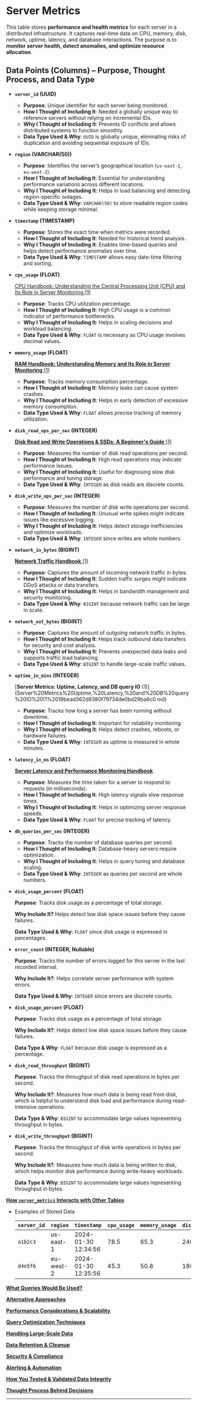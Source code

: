 # Server Metrics

This table stores **performance and health metrics** for each server in a distributed infrastructure. It captures real-time data on CPU, memory, disk, network, uptime, latency, and database interactions. The purpose is to **monitor server health, detect anomalies, and optimize resource allocation**.

## **Data Points (Columns) – Purpose, Thought Process, and Data Type**

- **`server_id` (UUID)**
    - **Purpose**: Unique identifier for each server being monitored.
    - **How I Thought of Including It**: Needed a globally unique way to reference servers without relying on incremental IDs.
    - **Why I Thought of Including It**: Prevents ID conflicts and allows distributed systems to function smoothly.
    - **Data Type Used & Why**: `UUID` is globally unique, eliminating risks of duplication and avoiding sequential exposure of IDs.
- **`region` (VARCHAR(50))**
    - **Purpose**: Identifies the server’s geographical location (`us-east-1`, `eu-west-2`).
    - **How I Thought of Including It**: Essential for understanding performance variations across different locations.
    - **Why I Thought of Including It**: Helps in load balancing and detecting region-specific outages.
    - **Data Type Used & Why**: `VARCHAR(50)` to store readable region codes while keeping storage minimal.
- **`timestamp` (TIMESTAMP)**
    - **Purpose**: Stores the exact time when metrics were recorded.
    - **How I Thought of Including It**: Needed for historical trend analysis.
    - **Why I Thought of Including It**: Enables time-based queries and helps detect performance anomalies over time.
    - **Data Type Used & Why**: `TIMESTAMP` allows easy date-time filtering and sorting.
- **`cpu_usage` (FLOAT)**
    
    [CPU Handbook: Understanding the Central Processing Unit (CPU) and Its Role in Server Monitoring (1)](CPU%20Handbook%20Understanding%20the%20Central%20Processing%20%2019bead362d9380b8885cc5316c143619.md)
    
    - **Purpose**: Tracks CPU utilization percentage.
    - **How I Thought of Including It**: High CPU usage is a common indicator of performance bottlenecks.
    - **Why I Thought of Including It**: Helps in scaling decisions and workload balancing.
    - **Data Type Used & Why**: `FLOAT` is necessary as CPU usage involves decimal values.
- **`memory_usage` (FLOAT)**
    
    [**RAM Handbook: Understanding Memory and Its Role in Server Monitoring** (1)](RAM%20Handbook%20Understanding%20Memory%20and%20Its%20Role%20in%20%2019bead362d9380ce8529efa14aa7bc0c.md)
    
    - **Purpose**: Tracks memory consumption percentage.
    - **How I Thought of Including It**: Memory leaks can cause system crashes.
    - **Why I Thought of Including It**: Helps in early detection of excessive memory consumption.
    - **Data Type Used & Why**: `FLOAT` allows precise tracking of memory utilization.
- **`disk_read_ops_per_sec` (INTEGER)**
    
    [**Disk Read and Write Operations & SSDs: A Beginner's Guide** (1)](Disk%20Read%20and%20Write%20Operations%20&%20SSDs%20A%20Beginner's%2019bead362d93800880aae7ca7bd290ad.md)
    
    - **Purpose**: Measures the number of disk read operations per second.
    - **How I Thought of Including It**: High read operations may indicate performance issues.
    - **Why I Thought of Including It**: Useful for diagnosing slow disk performance and tuning storage.
    - **Data Type Used & Why**: `INTEGER` as disk reads are discrete counts.
- **`disk_write_ops_per_sec` (INTEGER)**
    - **Purpose**: Measures the number of disk write operations per second.
    - **How I Thought of Including It**: Unusual write spikes might indicate issues like excessive logging.
    - **Why I Thought of Including It**: Helps detect storage inefficiencies and optimize workloads.
    - **Data Type Used & Why**: `INTEGER` since writes are whole numbers.
- **`network_in_bytes` (BIGINT)**
    
    [**Network Traffic Handbook** (1)](Network%20Traffic%20Handbook%20(1)%2019bead362d9380d29e0fc0622aae0190.md)
    
    - **Purpose**: Captures the amount of incoming network traffic in bytes.
    - **How I Thought of Including It**: Sudden traffic surges might indicate DDoS attacks or data transfers.
    - **Why I Thought of Including It**: Helps in bandwidth management and security monitoring.
    - **Data Type Used & Why**: `BIGINT` because network traffic can be large in scale.
- **`network_out_bytes` (BIGINT)**
    - **Purpose**: Captures the amount of outgoing network traffic in bytes.
    - **How I Thought of Including It**: Helps track outbound data transfers for security and cost analysis.
    - **Why I Thought of Including It**: Prevents unexpected data leaks and supports traffic load balancing.
    - **Data Type Used & Why**: `BIGINT` to handle large-scale traffic values.
- **`uptime_in_mins` (INTEGER)**
    
    [**Server Metrics: Uptime, Latency, and DB query IO** (1)](Server%20Metrics%20Uptime,%20Latency,%20and%20DB%20query%20IO%20(1%2019bead362d9380f79734de0bd29ba6c0.md)
    
    - **Purpose**: Tracks how long a server has been running without downtime.
    - **How I Thought of Including It**: Important for reliability monitoring.
    - **Why I Thought of Including It**: Helps detect crashes, reboots, or hardware failures.
    - **Data Type Used & Why**: `INTEGER` as uptime is measured in whole minutes.
- **`latency_in_ms` (FLOAT)**
    
    [**Server Latency and Performance Monitoring Handbook**](Server%20Latency%20and%20Performance%20Monitoring%20Handbook%201a1ead362d938001b502d7c52cdb351e.md)
    
    - **Purpose**: Measures the time taken for a server to respond to requests (in milliseconds).
    - **How I Thought of Including It**: High latency signals slow response times.
    - **Why I Thought of Including It**: Helps in optimizing server response speeds.
    - **Data Type Used & Why**: `FLOAT` for precise tracking of latency.
- **`db_queries_per_sec` (INTEGER)**
    - **Purpose**: Tracks the number of database queries per second.
    - **How I Thought of Including It**: Database-heavy servers require optimization.
    - **Why I Thought of Including It**: Helps in query tuning and database scaling.
    - **Data Type Used & Why**: `INTEGER` as queries per second are whole numbers.
- **`disk_usage_percent` (FLOAT)**
    
    **Purpose**: Tracks disk usage as a percentage of total storage.
    
    **Why Include It?** Helps detect low disk space issues before they cause failures.
    
    **Data Type Used & Why**: `FLOAT` since disk usage is expressed in percentages.
    
- **`error_count` (INTEGER, Nullable)**
    
    **Purpose**: Tracks the number of errors logged for this server in the last recorded interval.
    
    **Why Include It?**: Helps correlate server performance with system errors.
    
    **Data Type Used & Why**: `INTEGER` since errors are discrete counts.
    
- **`disk_usage_percent` (FLOAT)**
    
    **Purpose**: Tracks disk usage as a percentage of total storage.
    
    **Why Include It?**: Helps detect low disk space issues before they cause failures.
    
    **Data Type & Why**: `FLOAT` because disk usage is expressed as a percentage.
    
- **`disk_read_throughput` (BIGINT)**
    
    **Purpose**: Tracks the throughput of disk read operations in bytes per second.
    
    **Why Include It?**: Measures how much data is being read from disk, which is helpful to understand disk load and performance during read-intensive operations.
    
    **Data Type & Why**: `BIGINT` to accommodate large values representing throughput in bytes.
    
- **`disk_write_throughput` (BIGINT)**
    
    **Purpose**: Tracks the throughput of disk write operations in bytes per second.
    
    **Why Include It?**: Measures how much data is being written to disk, which helps monitor disk performance during write-heavy workloads.
    
    **Data Type & Why**: `BIGINT` to accommodate large values representing throughput in bytes.
    

[**How `server_metrics` Interacts with Other Tables**](How%20server_metrics%20Interacts%20with%20Other%20Tables%2019bead362d9380c49240e9be9398e3bd.md)

- Examples of Stored Data
    
    
    | **`server_id`**  | **`region`**  | **`timestamp`**  | `cpu_usage` | `memory_usage` | **`disk_read_ops_per_sec`** | **`disk_write_ops_per_sec`** | **`network_in_bytes`** | **`network_out_bytes`** | **`uptime_in_mins`**  | **`latency_in_ms`**  | **`db_queries_per_sec`**  |
    | --- | --- | --- | --- | --- | --- | --- | --- | --- | --- | --- | --- |
    | `a1b2c3` | us-east-1 | 2024-01-30 12:34:56 | 78.5 | 65.3 | 240 | 315 | 56789012 | 43210987 | 10320 | 12.5 | 500 |
    | `d4e5f6` | eu-west-2 | 2024-01-30 12:35:56 | 45.3 | 50.8 | 180 | 290 | 46872341 | 39012345 | 20430 | 9.8 | 420 |

[**What Queries Would Be Used?**](What%20Queries%20Would%20Be%20Used%2019bead362d9380e78289caa84077d1da.md)

[**Alternative Approaches**](Alternative%20Approaches%2019bead362d9380b58447dba4c38cade5.md)

[**Performance Considerations & Scalability**](Performance%20Considerations%20&%20Scalability%2019bead362d93807f9267e155533ced38.md)

[**Query Optimization Techniques**](Query%20Optimization%20Techniques%2019bead362d9380749c3df75d58380e23.md)

[**Handling Large-Scale Data**](Handling%20Large-Scale%20Data%2019bead362d9380eeb87cecfe363030bb.md)

[**Data Retention & Cleanup**](Data%20Retention%20&%20Cleanup%2019bead362d938009994ae1de52e53b7d.md)

[**Security & Compliance**](Security%20&%20Compliance%2019bead362d93807ca0deea799d67704f.md)

[**Alerting & Automation**](Alerting%20&%20Automation%2019bead362d9380b8aa42e784a48088fe.md)

[**How You Tested & Validated Data Integrity**](How%20You%20Tested%20&%20Validated%20Data%20Integrity%2019bead362d9380d38fe0ed6598d85f1a.md)

[**Thought Process Behind Decisions**](Thought%20Process%20Behind%20Decisions%2019bead362d9380ac83c7fae9c202d6c9.md)

---